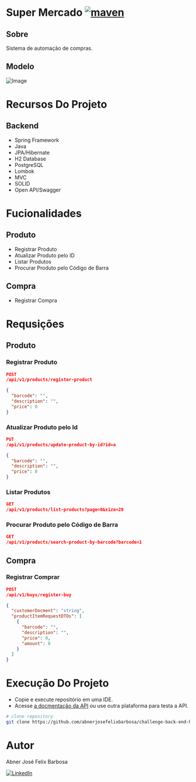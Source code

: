 # Super Mercado [![maven](https://github.com/abnerjosefelixbarbosa/super-mercado/actions/workflows/maven.yml/badge.svg)](https://github.com/abnerjosefelixbarbosa/super-mercado/actions/workflows/maven.yml)

## Sobre

Sistema de automação de compras.

## Modelo

![Image](https://github.com/user-attachments/assets/5151d80a-1b9e-4128-a7a3-1ee42753b30e)

# Recursos Do Projeto

## Backend

- Spring Framework
- Java
- JPA/Hibernate
- H2 Database
- PostgreSQL
- Lombok
- MVC
- SOLID
- Open API/Swagger

# Fucionalidades

## Produto

- Registrar Produto
- Atualizar Produto pelo ID
- Listar Produtos
- Procurar Produto pelo Código de Barra

## Compra

- Registrar Compra

# Requsições

## Produto

### Registrar Produto

```json
POST
/api/v1/products/register-product

{
  "barcode": "",
  "description": "",
  "price": 0
}
```

### Atualizar Produto pelo Id

```json
PUT
/api/v1/products/update-product-by-id?id=a

{
  "barcode": "",
  "description": "",
  "price": 0
}
```

### Listar Produtos

```json
GET
/api/v1/products/list-products?page=0&size=20
```

### Procurar Produto pelo Código de Barra

```json
GET
/api/v1/products/search-product-by-barcode?barcode=1
```

## Compra

### Registrar Comprar

```json
POST
/api/v1/buys/register-buy

{
  "customerDocment": "string",
  "productItemRequestDTOs": [
    {
      "barcode": "",
      "description": "",
      "price": 0,
      "amount": 0
    }
  ]
}
```

# Execução Do Projeto

- Copie e execute repositório em uma IDE.
- Acesse [a docmentação da API](http://localhost:8080/swagger-ui/index.html) ou use outra plataforma para testa a API.

```bash
# clone repository
git clone https://github.com/abnerjosefelixbarbosa/challenge-back-end-hit.git
```

# Autor

Abner José Felix Barbosa

[![LinkedIn](https://img.shields.io/badge/LinkedIn-0077B5?style=for-the-badge&logo=linkedin&logoColor=white)](https://www.linkedin.com/in/abner-jose-feliz-barbosa/)
